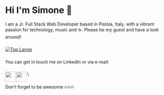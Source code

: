 # Hi I'm Simone 👋

I am a Jr. Full Stack Web Developer based in Pistoia, Italy, with a vibrant passion for technology, music and ☕.
Please be my guest and have a look around!

###
[![Top Langs](https://github-readme-stats.vercel.app/api/top-langs/?username=elmurie&langs_count=8&layout=compact)](https://github.com/elmurie/github-readme-stats)

###
You can get in touch me on LinkedIn or via e-mail: 
###
<a href="https://www.linkedin.com/in/simone-morieri/"><img src="https://i.imgur.com/PhMEbqz.png" align="left" width="32"></a> 
<a href="mailto:elmurie@gmail.com"><img src="https://i.imgur.com/rw2rM8d.png" align="left" width="32" ></a>\
###
Don't forget to be awesome :fire::fire::fire:

